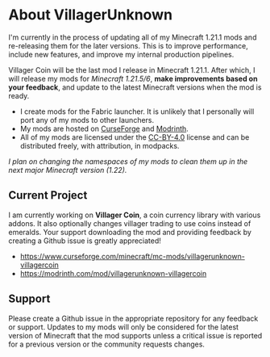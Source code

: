 # About VillagerUnknown

I'm currently in the process of updating all of my Minecraft 1.21.1 mods and re-releasing them for the later versions. This is to improve performance, include new features, and improve my internal production pipelines.

Villager Coin will be the last mod I release in Minecraft 1.21.1. After which, I will release my mods for _Minecraft 1.21.5/6_, **make improvements based on your feedback**, and update to the latest Minecraft versions when the mod is ready.

- I create mods for the Fabric launcher. It is unlikely that I personally will port any of my mods to other launchers.
- My mods are hosted on [CurseForge](https://www.curseforge.com/members/villagerunknown/projects) and [Modrinth](https://modrinth.com/user/VillagerUnknown).
- All of my mods are licensed under the [CC-BY-4.0](https://creativecommons.org/licenses/by/4.0/legalcode.en) license and can be distributed freely, with attribution, in modpacks.

_I plan on changing the namespaces of my mods to clean them up in the next major Minecraft version (1.22)._

## Current Project

I am currently working on **Villager Coin**, a coin currency library with various addons. It also optionally changes villager trading to use coins instead of emeralds. 
Your support downloading the mod and providing feedback by creating a Github issue is greatly appreciated!

- https://www.curseforge.com/minecraft/mc-mods/villagerunknown-villagercoin
- https://modrinth.com/mod/villagerunknown-villagercoin

## Support

Please create a Github issue in the appropriate repository for any feedback or support. 
Updates to my mods will only be considered for the latest version of Minecraft that the mod supports unless a critical issue is reported for a previous version or the community requests changes.

